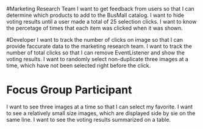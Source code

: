 #Marketing Research Team
I want to get feedback from users so that I can determine which products to add to the BusMall catalog.
I want to hide voting results until a user made a total of 25 selection clicks.
I want to know the percetage of times that each item was clicked when it was shown.




#Developer
I want to track the number of clicks on image so that I can provide faccurate data to the marketing research team.
I want to track the number of total clicks so that I can remove EventListener and show the voting results.
I want to randomly select non-duplicate three images at a time, which have not been selected right before the click.


# Focus Group Participant
I want to see three images at a time so that I can select my favorite.
I want to see a relatively small size images, which are displayed side by sie on the same line.
I want to see the voting results summarized on a table.

